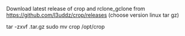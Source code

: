 Download latest release of crop and rclone_gclone from 
https://github.com/l3uddz/crop/releases (choose version linux tar gz)

tar -zxvf <tarfile>.tar.gz
sudo mv crop /opt/crop

